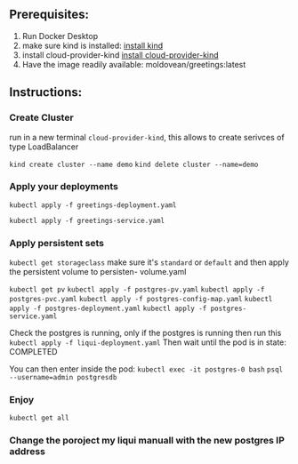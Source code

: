 ## Prerequisites:

1. Run Docker Desktop
2. make sure kind is installed: [install kind](https://kind.sigs.k8s.io/docs/user/quick-start/#installing-from-release-binaries)
3. install cloud-provider-kind [install cloud-provider-kind](https://github.com/kubernetes-sigs/cloud-provider-kind/releases)
1. Have the image readily available: moldovean/greetings:latest

## Instructions:

### Create Cluster
run in a new terminal `cloud-provider-kind`, this allows to create serivces of type LoadBalancer

`kind create cluster --name demo` 
`kind delete cluster --name=demo`

### Apply your deployments
`kubectl apply -f greetings-deployment.yaml`

`kubectl apply -f greetings-service.yaml`

### Apply persistent sets
`kubectl get storageclass`
make sure it's `standard` or `default` and  then apply the persistent volume to persisten- volume.yaml

` kubectl get pv `
` kubectl apply -f postgres-pv.yaml `
` kubectl apply -f postgres-pvc.yaml `
` kubectl apply -f postgres-config-map.yaml `
` kubectl apply -f postgres-deployment.yaml `
` kubectl apply -f postgres-service.yaml  `

Check the postgres is running, only if the postgres is running then run this
`kubectl apply -f liqui-deployment.yaml`
Then wait until the pod is in state: COMPLETED


You can then enter inside the pod:
`kubectl exec -it postgres-0 bash`
`psql --username=admin postgresdb`

### Enjoy
`kubectl get all`

### Change the poroject my  liqui manuall with the new postgres IP address
